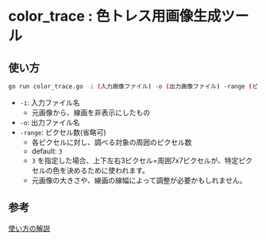 # color_trace : 色トレス用画像生成ツール

## 使い方

~~~sh
go run color_trace.go -i (入力画像ファイル) -o (出力画像ファイル) -range (ピクセル数)
~~~

- `-i`: 入力ファイル名
    - 元画像から、線画を非表示にしたもの
- `-o`: 出力ファイル名
- `-range`: ピクセル数(省略可)
    - 各ピクセルに対し、調べる対象の周囲のピクセル数
    - default: `3`
    - `3` を指定した場合、上下左右3ピクセル=周囲7x7ピクセルが、特定ピクセルの色を決めるために使われます。
    - 元画像の大きさや、線画の線幅によって調整が必要かもしれません。

## 参考

[使い方の解説](https://egawata.tokyo/diary/date/20241125)
